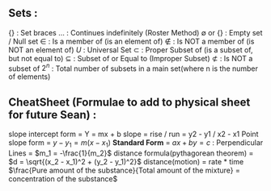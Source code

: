 ## Sets :
$\{\}$ : Set braces
$\dots$ : Continues indefinitely (Roster Method)
$\emptyset$ or $\{\}$ : Empty set / Null set
$\in$ : Is a member of (is an element of)
$\notin$ : Is NOT a member of (is NOT an element of)
$U$ : Universal Set
$\subset$ : Proper Subset of (is a subset of, but not equal to)
$\subseteq$ : Subset of or Equal to (Improper Subset)
$\not\subset$ : Is NOT a subset of
$2^n$ : Total number of subsets in a main set(where n is the number of elements)

## CheatSheet (Formulae to add to physical sheet for future Sean) :
slope intercept form = Y = mx + b
slope = rise / run = y2 - y1 / x2 - x1
Point slope form = $y - y_1 = m(x - x_1)$
**Standard Form** = $ax + by = c$ : 
Perpendicular Lines = $m_1 = -\frac{1}{m_2}$
distance formula(pythagorean theorem) = $d = \sqrt{(x_2 - x_1)^2 + (y_2 - y_1)^2}$
distance(motion) = rate * time 
$\frac{Pure amount of the substance}{Total amount of the mixture} = concentration of the substance$




